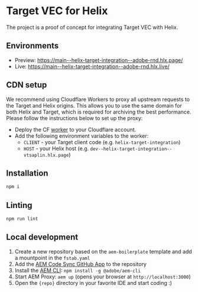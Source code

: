 # Target VEC for Helix
The project is a proof of concept for integrating Target VEC with Helix.

## Environments
- Preview: https://main--helix-target-integration--adobe-rnd.hlx.page/
- Live: https://main--helix-target-integration--adobe-rnd.hlx.live/

## CDN setup
We recommend using Cloudflare Workers to proxy all upstream requests to the Target and Helix origins. 
This allows you to use the same domain for both Helix and Target, which is required for archiving the best performance.
Please follow the instructions below to set up the proxy:
- Deploy the CF [worker](cloudflare/worker.js) to your Cloudflare account.
- Add the following environment variables to the worker:
  - `CLIENT` - your Target client code (e.g. `helix-target-integration`)
  - `HOST` - your Helix host (e.g. `dev--helix-target-integration--vtsaplin.hlx.page`)

## Installation

```sh
npm i
```

## Linting

```sh
npm run lint
```

## Local development

1. Create a new repository based on the `aem-boilerplate` template and add a mountpoint in the `fstab.yaml`
1. Add the [AEM Code Sync GitHub App](https://github.com/apps/aem-code-sync) to the repository
1. Install the [AEM CLI](https://github.com/adobe/aem-cli): `npm install -g @adobe/aem-cli`
1. Start AEM Proxy: `aem up` (opens your browser at `http://localhost:3000`)
1. Open the `{repo}` directory in your favorite IDE and start coding :)
